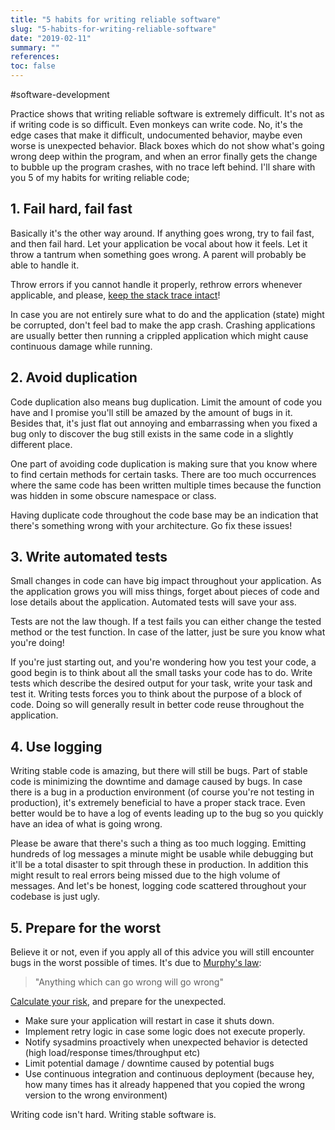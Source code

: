 ```yaml
---
title: "5 habits for writing reliable software"
slug: "5-habits-for-writing-reliable-software"
date: "2019-02-11"
summary: ""
references: 
toc: false
---
```


#software-development

Practice shows that writing reliable software is extremely difficult. It's not as if writing code is so difficult. Even monkeys can write code. No, it's the edge cases that make it difficult, undocumented behavior, maybe even worse is unexpected behavior. Black boxes which do not show what's going wrong deep within the program, and when an error finally gets the change to bubble up the program crashes, with no trace left behind. I'll share with you 5 of my habits for writing reliable code;

## 1. Fail hard, fail fast

Basically it's the other way around. If anything goes wrong, try to fail fast, and then fail hard. Let your application be vocal about how it feels. Let it throw a tantrum when something goes wrong. A parent will probably be able to handle it.

Throw errors if you cannot handle it properly, rethrow errors whenever applicable, and please, [keep the stack trace intact](https://scottdorman.blog/2007/08/20/difference-between-throw-and-throw-ex-in-net/)!

In case you are not entirely sure what to do and the application (state) might be corrupted, don't feel bad to make the app crash. Crashing applications are usually better then running a crippled application which might cause continuous damage while running.

## 2. Avoid duplication

Code duplication also means bug duplication. Limit the amount of code you have and I promise you'll still be amazed by the amount of bugs in it. Besides that, it's just flat out annoying and embarrassing when you fixed a bug only to discover the bug still exists in the same code in a slightly different place.

One part of avoiding code duplication is making sure that you know where to find certain methods for certain tasks. There are too much occurrences where the same code has been written multiple times because the function was hidden in some obscure namespace or class.

Having duplicate code throughout the code base may be an indication that there's something wrong with your architecture. Go fix these issues!

## 3. Write automated tests

Small changes in code can have big impact throughout your application. As the application grows you will miss things, forget about pieces of code and lose details about the application. Automated tests will save your ass.

Tests are not the law though. If a test fails you can either change the tested method or the test function. In case of the latter, just be sure you know what you're doing!

If you're just starting out, and you're wondering how you test your code, a good begin is to think about all the small tasks your code has to do. Write tests which describe the desired output for your task, write your task and test it. Writing tests forces you to think about the purpose of a block of code. Doing so will generally result in better code reuse throughout the application.

## 4. Use logging

Writing stable code is amazing, but there will still be bugs. Part of stable code is minimizing the downtime and damage caused by bugs. In case there is a bug in a production environment (of course you're not testing in production), it's extremely beneficial to have a proper stack trace. Even better would be to have a log of events leading up to the bug so you quickly have an idea of what is going wrong.

Please be aware that there's such a thing as too much logging. Emitting hundreds of log messages a minute might be usable while debugging but it'll be a total disaster to spit through these in production. In addition this might result to real errors being missed due to the high volume of messages. And let's be honest, logging code scattered throughout your codebase is just ugly.

## 5. Prepare for the worst

Believe it or not, even if you apply all of this advice you will still encounter bugs in the worst possible of times. It's due to&nbsp;[Murphy's law](https://en.wikipedia.org/wiki/Murphy's_law):

> "Anything which can go wrong will go wrong"&nbsp;

[Calculate your risk](http://andrew.triumf.ca/cgi-bin/murphy.html), and prepare for the unexpected.

* Make sure your application will restart in case it shuts down.
* Implement retry logic in case some logic does not execute properly.
* Notify sysadmins proactively when unexpected behavior is detected (high load/response times/throughput etc)
* Limit potential damage / downtime caused by potential bugs
* Use continuous integration and continuous deployment (because hey, how many times has it already happened that you copied the wrong version to the wrong environment)

Writing code isn't hard. Writing stable software is.
